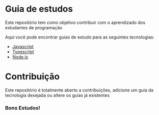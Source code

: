 # Guia de estudos

Este repositório tem como objetivo contribuir com o aprendizado dos estudantes de programação

Aqui você pode encontrar guias de estudo para as seguintes tecnologias:

- [Javascript](https://github.com/MatheusLetra/Guias-De-Estudos/blob/main/Javascript.md)
- [Typescript](https://github.com/MatheusLetra/Guias-De-Estudos/blob/main/Typescript.md)
- [Node.js](https://github.com/MatheusLetra/Guias-De-Estudos/blob/main/NodeJS.md)

# Contribuição

Este repositório é totalmente aberto a contribuições, adicione um guia da tecnologia desejada ou altere os guias já existentes


### Bons Estudos!

